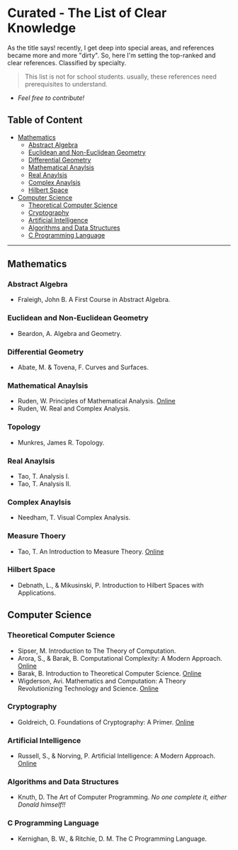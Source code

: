 # Curated - The List of Clear Knowledge
As the title says! recently, I get deep into special areas, and references became more and more "dirty". So, here I'm setting the top-ranked and clear references. Classified by specialty.

> This list is not for school students. usually, these references need prerequisites to understand.

- *Feel free to contribute!*

## Table of Content
- [Mathematics](#mathematics)
    - [Abstract Algebra](#abstract-algebra)
    - [Euclidean and Non-Euclidean Geometry](#Euclidean-and-Non-Euclidean-Geometry)
    - [Differential Geometry](#Differential-Geometry)
    - [Mathematical Anaylsis](#mathematical-anaylsis)
    - [Real Anaylsis](#real-anaylsis)
    - [Complex Anaylsis](#complex-anaylsis)
    - [Hilbert Space](#hilbert-space)
- [Computer Science](#computer-science)
    - [Theoretical Computer Science](#theoretical-computer-science)
    - [Cryptography](#cryptography)
    - [Artificial Intelligence](#artificial-intelligence)
    - [Algorithms and Data Structures](#Algorithms-and-Data-Structures)
    - [C Programming Language](#C-programming-language)


---

## Mathematics
### Abstract Algebra
- Fraleigh, John B.  A First Course in Abstract Algebra.

### Euclidean and Non-Euclidean Geometry
- Beardon, A. Algebra and Geometry.

### Differential Geometry
- Abate, M. &amp; Tovena, F. Curves and Surfaces.

### Mathematical Anaylsis
- Ruden, W. Principles of Mathematical Analysis. [Online](https://web.math.ucsb.edu/~agboola/teaching/2021/winter/122A/rudin.pdf)
- Ruden, W. Real and Complex Analysis.

### Topology
- Munkres, James R. Topology.

### Real Anaylsis
- Tao, T. Analysis I.
- Tao, T. Analysis II.

### Complex Anaylsis
- Needham, T. Visual Complex Analysis. 

### Measure Thoery
- Tao, T. An Introduction to Measure Theory. [Online](https://terrytao.wordpress.com/books/an-introduction-to-measure-theory/)

### Hilbert Space
- Debnath, L., &amp; Mikusinski, P. Introduction to Hilbert Spaces with Applications. 


## Computer Science
### Theoretical Computer Science
- Sipser, M. Introduction to The Theory of Computation.
- Arora, S., &amp; Barak, B. Computational Complexity: A Modern Approach. [Online](http://theory.cs.princeton.edu/complexity/)
- Barak, B. Introduction to Theoretical Computer Science. [Online](https://introtcs.org)
- Wigderson, Avi. Mathematics and Computation: A Theory Revolutionizing Technology and Science. [Online](https://www.math.ias.edu/avi/book)

### Cryptography
- Goldreich, O. Foundations of Cryptography: A Primer. [Online](https://www.wisdom.weizmann.ac.il/~oded/foc-sur04.html)


### Artificial Intelligence
- Russell, S., &amp; Norving, P. Artificial Intelligence: A Modern Approach. [Online](http://aima.cs.berkeley.edu/)

### Algorithms and Data Structures
- Knuth, D. The Art of Computer Programming. *No one complete it, either Donald himself!!*

### C Programming Language
- Kernighan, B. W., &amp; Ritchie, D. M. The C Programming Language.

